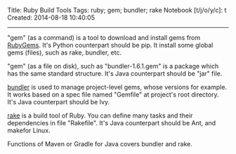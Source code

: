 Title: Ruby Build Tools
Tags: ruby; gem; bundler; rake
Notebook [t/j/o/y/c]: t
Created: 2014-08-18 10:40:05

------

"gem" (as a command) is a tool to download and install gems from [RubyGems](https://rubygems.org/). It's Python counterpart should be pip. It install some global gems (files), such as rake, bundler, etc.

"gem" (as a file on disk), such as "bundler-1.6.1.gem" is a package which has the same standard structure. It's Java counterpart should be "jar" file.

[bundler](http://bundler.io/) is used to manage project-level gems, whose versions for example. It works based on a spec file named "Gemfile" at project's root directory. It's Java counterpart should be Ivy.

[rake](https://rubygems.org/gems/rake) is a build tool of Ruby. You can define many tasks and their dependencies in file "Rakefile". It's Java counterpart should be Ant, and makefor Linux.

Functions of Maven or Gradle for Java covers bundler and rake.
